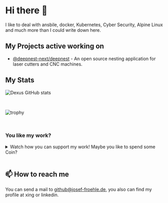 # Hi there 👋


I like to deal with ansbile, docker, Kubernetes, Cyber Security, Alpine Linux and much more than I could write down here.

## My Projects active working on

- [@deepnest-next/deepnest](https://github.com/deepnest-next/deepnest) - An open source nesting application for laser cutters and CNC machines.

## My Stats

![Dexus GitHub stats](https://github-readme-stats.vercel.app/api?username=Dexus&show_icons=true)

<br>

![trophy](https://github-profile-trophy.vercel.app/?username=Dexus)

<br>

### You like my work?
<details>
  <summary>Watch how you can support my work! Maybe you like to spend some Coin?</summary>
  
| Coin             |     Symbol      | Address                                                                                           |
| ---------------- | :-------------: | ------------------------------------------------------------------------------------------------- |
| 0x               |      (ZRX)      | `0xF64b221feA95f3809af52E978426E00b5575A97C`                                                      |
| Algorand         | (ALGO) or (ASA) | `GNXP4K5F4VAYSZVF6CQY3XL6UAGCJ5ZPBUP254H4KFGQIMAWZHTQPFUEVM`                                      |
| Bitcoin          |      (BTC)      | `bc1qrxwdxjm5uwylj25rvw9a2gc3vkl8vecu3dlgmx`                                                      |
| Bitcoin Cash     |      (BCH)      | `bitcoincash:qqj3s8zz9sxhw3hwua3juttnk4sequdtpvap3xytrl`                                          |
| Cardano          |     (ADA)       | `addr1qxe4t783rke80cqdqawzz0eg20fl3ya4pxfgllj6g9pxmj5lgj0umr775t7qzqut5err7z4xjtfu422760qzcdp49jaq5nrp9h` |
| Bitcoin Gold     |      (BTG)      | `AWkxD3s6HtiJBNQ5rpLpdKgBeoNDZdnYPE`                                                              |
| Chainlink        |     (LINK)      | `0xF64b221feA95f3809af52E978426E00b5575A97C`                                                      |
| Compound         |     (COMP)      | `0x96fcbd183dc94c25438e66c6E97D137951D61Da7`                                                      |
| Cosmos           |     (ATOM)      | `cosmos1mu505za0k6zlj588v2twmgwxfd3mwrzvqwtykv`                                                   |
| Dai              |      (DAI)      | `0xF64b221feA95f3809af52E978426E00b5575A97C`                                                      |
| Dash             |     (DASH)      | `Xr3NmwE8jQfx4NtahAPgrD31gfm2xUyXxz`                                                              |
| DigiByte         |      (DBG)      | `SbF1rgRbNZez8ZymX3czPgxyQ6MP9efDDY`                                                              |
| DogeCoin         |     (DOGE)      | `DKq1qqDVisva9RpqigKXuwCHqTmMkxKYtS`                                                              |
| Ethereum Classic |      (ETC)      | `0x50E1DaBA836451Aa44079710f6519a5394c1e734`                                                      |
| Etherum          |      (ETH)      | `0xe9aae9DA0e9Be63d6B0D4937BFd72941C77B9562`                                                      |
| Golem            |      (GLM)      | `0xF64b221feA95f3809af52E978426E00b5575A97C`                                                      |
| LiteCoin         |      (LTC)      | `ltc1qadsv8ufwav3rmeyadff2cdvz9x5tn6t0rsugvt`                                                     |
| Loom             |     (LOOM)      | `0xF64b221feA95f3809af52E978426E00b5575A97C`                                                      |
| Maker            |      (MKR)      | `0xF64b221feA95f3809af52E978426E00b5575A97C`                                                      |
| Monero           |      (XMR)      | `45FxzCSZGyEF8mMx64rwGqCh2THMF7qoSY6uGW3JByP3V96yigmc7zb4RBDU4NZBPSDBJKdd8xLxgAb4of3ULwKT9wKaycg` |
| NEM              |      (XEM)      | `NDYXBIO6BMXVIX5WRCYCEVGCLKAYNQ3PFZCEA2TJ`                                                        |
| NameCoin         |      (NMC)      | `MwjVHKr97dk9KG1T5ZFRZEAS6U2fnGAMW6`                                                              |
| Power Ledger     |     (POWR)      | `0xF64b221feA95f3809af52E978426E00b5575A97C`                                                      |
| Quantstamp       |      (QSP)      | `0xF64b221feA95f3809af52E978426E00b5575A97C`                                                      |
| SportX           |      (SX)       | `0xF64b221feA95f3809af52E978426E00b5575A97C`                                                      |
| Status           |      (SNT)      | `0xF64b221feA95f3809af52E978426E00b5575A97C`                                                      |
| Stellar          |      (XLM)      | `GC2TDZMNJGWLQP6DTU5O2RT2N2RHGEHHWR7S5DREGGFJQXJTVNOFS2QC`                                        |
| Tether USD       |     (USDT)      | `0xF64b221feA95f3809af52E978426E00b5575A97C`                                                      |
| USD Coin         |     (USDC)      | `0xF64b221feA95f3809af52E978426E00b5575A97C`                                                      |
| Uniswap          |      (UNI)      | `0xF64b221feA95f3809af52E978426E00b5575A97C`                                                      |
| Vertcoin         |      (VTC)      | `34YB9DHfZ3wRzP4fZY4KKRpGWdRGT1GvLy`                                                              |
| Yearn Finance    |      (YFI)      | `0xF64b221feA95f3809af52E978426E00b5575A97C`                                                      |
| Zcash            |      (ZEC)      | `t1QgTMgEgg46GxCX67nams4DkZqHGwZkY69`                                                             |

</details>
<br>

## 📫 How to reach me

You can send a mail to github@josef-froehle.de, you also can find my profile at xing or linkedin.
<!--
**Dexus/Dexus** is a ✨ _special_ ✨ repository because its `README.md` (this file) appears on your GitHub profile.

Here are some ideas to get you started:

- 🔭 I’m currently working on ...
- 🌱 I’m currently learning ...
- 👯 I’m looking to collaborate on ...
- 🤔 I’m looking for help with ...
- 💬 Ask me about ...
- 📫 How to reach me: ...
- 😄 Pronouns: ...
- ⚡ Fun fact: ...
-->
